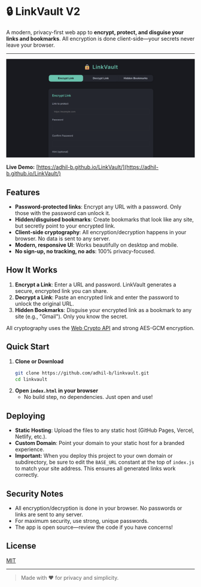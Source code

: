 # 🔒 LinkVault V2

A modern, privacy-first web app to **encrypt, protect, and disguise your links and bookmarks**. All encryption is done client-side—your secrets never leave your browser.

---

![screenshot](screenshot.png)

**Live Demo:** [https://adhil-b.github.io/LinkVault/](https://adhil-b.github.io/LinkVault/)

## Features

- **Password-protected links**: Encrypt any URL with a password. Only those with the password can unlock it.
- **Hidden/disguised bookmarks**: Create bookmarks that look like any site, but secretly point to your encrypted link.
- **Client-side cryptography**: All encryption/decryption happens in your browser. No data is sent to any server.
- **Modern, responsive UI**: Works beautifully on desktop and mobile.
- **No sign-up, no tracking, no ads**: 100% privacy-focused.

## How It Works

1. **Encrypt a Link**: Enter a URL and password. LinkVault generates a secure, encrypted link you can share.
2. **Decrypt a Link**: Paste an encrypted link and enter the password to unlock the original URL.
3. **Hidden Bookmarks**: Disguise your encrypted link as a bookmark to any site (e.g., "Gmail"). Only you know the secret.

All cryptography uses the [Web Crypto API](https://developer.mozilla.org/en-US/docs/Web/API/Web_Crypto_API) and strong AES-GCM encryption.

## Quick Start

1. **Clone or Download**
   ```bash
   git clone https://github.com/adhil-b/linkvault.git
   cd linkvault
   ```
2. **Open `index.html` in your browser**
   - No build step, no dependencies. Just open and use!

## Deploying

- **Static Hosting**: Upload the files to any static host (GitHub Pages, Vercel, Netlify, etc.).
- **Custom Domain**: Point your domain to your static host for a branded experience.
- **Important:** When you deploy this project to your own domain or subdirectory, be sure to edit the `BASE_URL` constant at the top of `index.js` to match your site address. This ensures all generated links work correctly.

## Security Notes

- All encryption/decryption is done in your browser. No passwords or links are sent to any server.
- For maximum security, use strong, unique passwords.
- The app is open source—review the code if you have concerns!

## License

[MIT](LICENSE)

---

> Made with ❤️ for privacy and simplicity.
